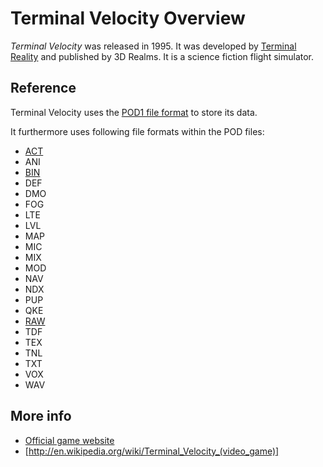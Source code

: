 # Terminal Velocity Overview

*Terminal Velocity* was released in 1995. It was developed by [Terminal Reality](TerminalReality.md) and published by 3D Realms. It is a science fiction flight simulator.

## Reference

Terminal Velocity uses the [POD1 file format](Pod1FormatReference.md) to store its data.

It furthermore uses following file formats within the POD files:

 * [ACT](ActFormatReference.md)
 * ANI
 * [BIN](UnofficialBinFileFormat.md)
 * DEF
 * DMO
 * FOG
 * LTE
 * LVL
 * MAP
 * MIC
 * MIX
 * MOD
 * NAV
 * NDX
 * PUP
 * QKE
 * [RAW](RawFormatReference.md)
 * TDF
 * TEX
 * TNL
 * TXT
 * VOX
 * WAV

## More info

 * [Official game website](http://www.3drealms.com/tv/index.html)
 * [http://en.wikipedia.org/wiki/Terminal_Velocity_(video_game)]